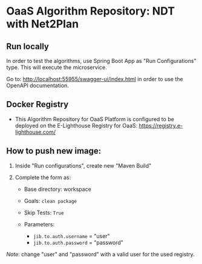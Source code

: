 # OaaS Algorithm Repository: NDT with Net2Plan

## Run locally

In order to test the algorithms, use Spring Boot App as "Run Configurations" type. This will execute the microservice.

Go to: <http://localhost:55955/swagger-ui/index.html> in order to use the OpenAPI documentation.

## Docker Registry

* This Algorithm Repository for OaaS Platform is configured to be deployed on the E-Lighthouse Registry for OaaS: <https://registry.e-lighthouse.com/>

## How to push new image:

1. Inside "Run configurations", create new "Maven Build"
2. Complete the form as:

    * Base directory: workspace
    * Goals: `clean package`
    * Skip Tests: `True`
    * Parameters:

        * `jib.to.auth.username` = "user"
        * `jib.to.auth.password` = "password"


_Note_: change "user" and "password" with a valid user for the used registry.